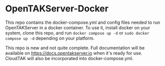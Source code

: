 # OpenTAKServer-Docker

This repo contains the docker-compose.yml and config files needed to run OpenTAKServer in a docker container.
To use it, install docker on your system, clone this repo, and run `docker compose up -d` or `sudo docker compose up -d`
depending on your platform.

This repo is new and not quite complete. Full documentation will be available on https://docs.opentakserver.io when it's ready
for use. CloudTAK will also be incorporated into docker-compose.yml.